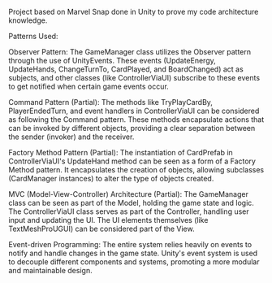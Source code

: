 Project based on Marvel Snap done in Unity to prove my code architecture knowledge.

Patterns Used:

Observer Pattern:
The GameManager class utilizes the Observer pattern through the use of UnityEvents. These events (UpdateEnergy, UpdateHands, ChangeTurnTo, CardPlayed, and BoardChanged) act as subjects, and other classes (like ControllerViaUI) subscribe to these events to get notified when certain game events occur.

Command Pattern (Partial):
The methods like TryPlayCardBy, PlayerEndedTurn, and event handlers in ControllerViaUI can be considered as following the Command pattern. These methods encapsulate actions that can be invoked by different objects, providing a clear separation between the sender (invoker) and the receiver.

Factory Method Pattern (Partial):
The instantiation of CardPrefab in ControllerViaUI's UpdateHand method can be seen as a form of a Factory Method pattern. It encapsulates the creation of objects, allowing subclasses (CardManager instances) to alter the type of objects created.

MVC (Model-View-Controller) Architecture (Partial):
The GameManager class can be seen as part of the Model, holding the game state and logic. The ControllerViaUI class serves as part of the Controller, handling user input and updating the UI. The UI elements themselves (like TextMeshProUGUI) can be considered part of the View.

Event-driven Programming:
The entire system relies heavily on events to notify and handle changes in the game state. Unity's event system is used to decouple different components and systems, promoting a more modular and maintainable design.
